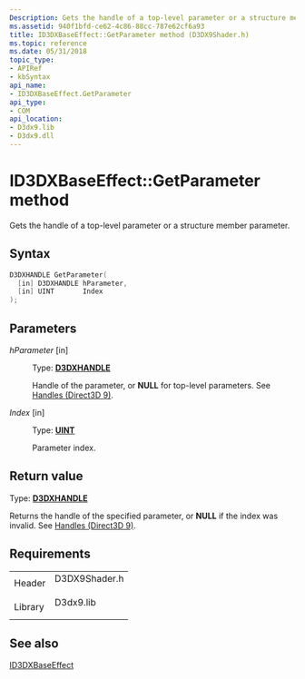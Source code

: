 ```yaml
---
Description: Gets the handle of a top-level parameter or a structure member parameter.
ms.assetid: 940f1bfd-ce62-4c86-88cc-787e62cf6a93
title: ID3DXBaseEffect::GetParameter method (D3DX9Shader.h)
ms.topic: reference
ms.date: 05/31/2018
topic_type: 
- APIRef
- kbSyntax
api_name: 
- ID3DXBaseEffect.GetParameter
api_type: 
- COM
api_location: 
- D3dx9.lib
- D3dx9.dll
---
```


# ID3DXBaseEffect::GetParameter method

Gets the handle of a top-level parameter or a structure member parameter.

## Syntax


```C++
D3DXHANDLE GetParameter(
  [in] D3DXHANDLE hParameter,
  [in] UINT       Index
);
```



## Parameters

<dl> <dt>

*hParameter* \[in\]
</dt> <dd>

Type: **[D3DXHANDLE](dx9-graphics-reference-effects-constants.md)**

Handle of the parameter, or **NULL** for top-level parameters. See [Handles (Direct3D 9)](handles.md).

</dd> <dt>

*Index* \[in\]
</dt> <dd>

Type: **[**UINT**](../winprog/windows-data-types.md)**

Parameter index.

</dd> </dl>

## Return value

Type: **[D3DXHANDLE](dx9-graphics-reference-effects-constants.md)**

Returns the handle of the specified parameter, or **NULL** if the index was invalid. See [Handles (Direct3D 9)](handles.md).

## Requirements



|                    |                                                                                          |
|--------------------|------------------------------------------------------------------------------------------|
| Header<br/>  | <dl> <dt>D3DX9Shader.h</dt> </dl> |
| Library<br/> | <dl> <dt>D3dx9.lib</dt> </dl>     |



## See also

<dl> <dt>

[ID3DXBaseEffect](id3dxbaseeffect.md)
</dt> </dl>

 

 